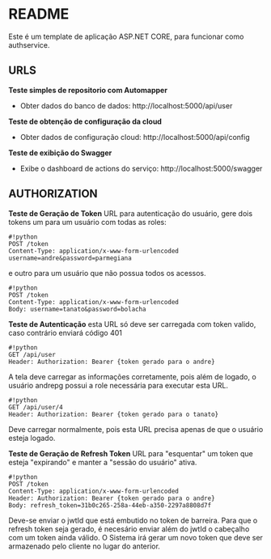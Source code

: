 # README #

Este é um template de aplicação ASP.NET CORE, para funcionar como authservice.

## URLS ##

**Teste simples de repositorio com Automapper**
* Obter dados do banco de dados: http://localhost:5000/api/user

**Teste de obtenção de configuração da cloud**
* Obter dados de configuração cloud: http://localhost:5000/api/config

**Teste de exibição do Swagger**
* Exibe o dashboard de actions do serviço: http://localhost:5000/swagger

## AUTHORIZATION ##

**Teste de Geração de Token**
URL para autenticação do usuário, gere dois tokens um para um usuário com todas as roles:

```
#!python
POST /token
Content-Type: application/x-www-form-urlencoded
username=andre&password=parmegiana
```

e outro para um usuário que não possua todos os acessos.

```
#!python
POST /token
Content-Type: application/x-www-form-urlencoded
Body: username=tanato&password=bolacha
```

**Teste de Autenticação**
esta URL só deve ser carregada com token valido, caso contrário enviará código 401

```
#!python
GET /api/user
Header: Authorization: Bearer {token gerado para o andre}
```

A tela deve carregar as informações corretamente, pois além de logado, o usuário andrepg possui a role necessária para executar esta URL.

```
#!python
GET /api/user/4
Header: Authorization: Bearer {token gerado para o tanato}
```

Deve carregar normalmente, pois esta URL precisa apenas de que o usuário esteja logado.

**Teste de Geração de Refresh Token**
URL para "esquentar" um token que esteja "expirando" e manter a "sessão do usuário" ativa.

```
#!python
POST /token
Content-Type: application/x-www-form-urlencoded
Header: Authorization: Bearer {token gerado para o andre}
Body: refresh_token=31b0c265-258a-44eb-a350-2297a8808d7f
```

Deve-se enviar o jwtId que está embutido no token de barreira. Para que o refresh token seja gerado, é necesário enviar além do jwtId o cabeçalho com um token ainda válido. O Sistema irá gerar um novo token que deve ser armazenado pelo cliente no lugar do anterior.